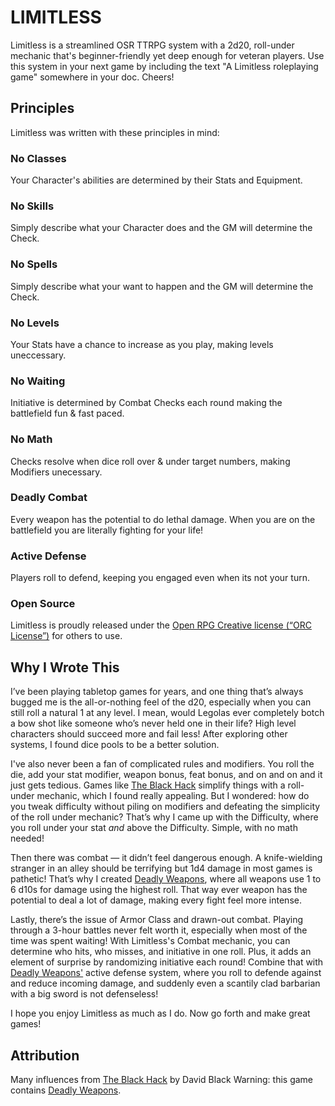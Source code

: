 # LIMITLESS
Limitless is a streamlined OSR TTRPG system with a 2d20, roll-under mechanic that's beginner-friendly yet deep enough for veteran players. Use this system in your next game by including the text "A Limitless roleplaying game" somewhere in your doc. Cheers!

## Principles
Limitless was written with these principles in mind:

### No Classes
Your Character's abilities are determined by their Stats and Equipment.

### No Skills
Simply describe what your Character does and the GM will determine the Check.

### No Spells
Simply describe what your want to happen and the GM will determine the Check.

### No Levels
Your Stats have a chance to increase as you play, making levels uneccessary.

### No Waiting
Initiative is determined by Combat Checks each round making the battlefield fun & fast paced.

### No Math
Checks resolve when dice roll over & under target numbers, making Modifiers unecessary.

### Deadly Combat
Every weapon has the potential to do lethal damage. When you are on the battlefield you are literally fighting for your life!

### Active Defense
Players roll to defend, keeping you engaged even when its not your turn.

### Open Source
Limitless is proudly released under the [Open RPG Creative license (“ORC License”)](https://paizo.com/orclicense) for others to use.

## Why I Wrote This
I’ve been playing tabletop games for years, and one thing that’s always bugged me is the all-or-nothing feel of the d20, especially when you can still roll a natural 1 at any level. I mean, would Legolas ever completely botch a bow shot like someone who’s never held one in their life? High level characters should succeed more and fail less! After exploring other systems, I found dice pools to be a better solution.

I've also never been a fan of complicated rules and modifiers. You roll the die, add your stat modifier, weapon bonus, feat bonus, and on and on and it just gets tedious. Games like [The Black Hack](https://www.drivethrurpg.com/en/product/255088/the-black-hack-second-edition) simplify things with a roll-under mechanic, which I found really appealing. But I wondered: how do you tweak difficulty without piling on modifiers and defeating the simplicity of the roll under mechanic? That’s why I came up with the Difficulty, where you roll under your stat *and* above the Difficulty. Simple, with no math needed!

Then there was combat — it didn’t feel dangerous enough. A knife-wielding stranger in an alley should be terrifying but 1d4 damage in most games is pathetic! That’s why I created [Deadly Weapons](https://jacobrex.itch.io/deadly-weapons), where all weapons use 1 to 6 d10s for damage using the highest roll. That way ever weapon has the potential to deal a lot of damage, making every fight feel more intense.

Lastly, there’s the issue of Armor Class and drawn-out combat. Playing through a 3-hour battles never felt worth it, especially when most of the time was spent waiting! With Limitless's Combat mechanic, you can determine who hits, who misses, and initiative in one roll. Plus, it adds an element of surprise by randomizing initiative each round! Combine that with [Deadly Weapons'](https://jacobrex.itch.io/deadly-weapons) active defense system, where you roll to defende against and reduce incoming damage, and suddenly even a scantily clad barbarian with a big sword is not defenseless!

I hope you enjoy Limitless as much as I do. Now go forth and make great games!

## Attribution
Many influences from [The Black Hack](https://www.drivethrurpg.com/en/product/255088/the-black-hack-second-edition) by David Black
Warning: this game contains [Deadly Weapons](https://jacobrex.itch.io/deadly-weapons).